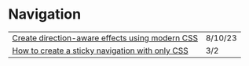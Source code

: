 # Navigation

|                                                                                                                                                                    |         |
| ------------------------------------------------------------------------------------------------------------------------------------------------------------------ | ------- |
| [Create direction-aware effects using modern CSS](https://www.youtube.com/watch?v=G\_h2pGZcOzc)                                                                    | 8/10/23 |
| [How to create a sticky navigation with only CSS](https://gomakethings.com/how-to-create-a-sticky-navigation-with-only-css/?mc\_cid=d9d528978a\&mc\_eid=\[UNIQID]) | 3/2     |
